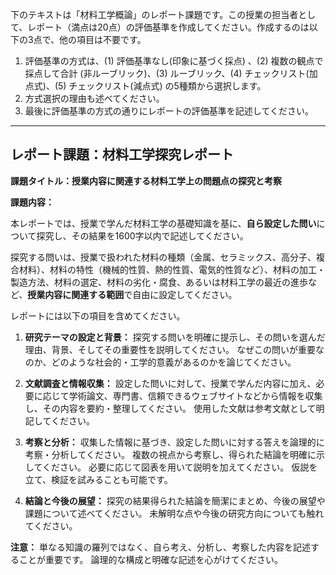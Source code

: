 下のテキストは「材料工学概論」のレポート課題です。この授業の担当者として、レポート（満点は20点）の評価基準を作成してください。作成するのは以下の3点で、他の項目は不要です。

1. 評価基準の方式は、(1) 評価基準なし(印象に基づく採点) 、(2) 複数の観点で採点して合計  (非ルーブリック)、(3) ルーブリック、(4) チェックリスト(加点式)、(5) チェックリスト(減点式) の5種類から選択します。
2. 方式選択の理由も述べてください。
3. 最後に評価基準の方式の通りにレポートの評価基準を記述してください。

---------------------------------------
## レポート課題：材料工学探究レポート

**課題タイトル：授業内容に関連する材料工学上の問題点の探究と考察**

**課題内容：**

本レポートでは、授業で学んだ材料工学の基礎知識を基に、**自ら設定した問い**について探究し、その結果を1600字以内で記述してください。

探究する問いは、授業で扱われた材料の種類（金属、セラミックス、高分子、複合材料）、材料の特性（機械的性質、熱的性質、電気的性質など）、材料の加工・製造方法、材料の選定、材料の劣化・腐食、あるいは材料工学の最近の進歩など、**授業内容に関連する範囲**で自由に設定してください。

レポートには以下の項目を含めてください。

1. **研究テーマの設定と背景：**  探究する問いを明確に提示し、その問いを選んだ理由、背景、そしてその重要性を説明してください。  なぜこの問いが重要なのか、どのような社会的・工学的意義があるのかを論じてください。

2. **文献調査と情報収集：**  設定した問いに対して、授業で学んだ内容に加え、必要に応じて学術論文、専門書、信頼できるウェブサイトなどから情報を収集し、その内容を要約・整理してください。  使用した文献は参考文献として明記してください。

3. **考察と分析：**  収集した情報に基づき、設定した問いに対する答えを論理的に考察・分析してください。  複数の視点から考察し、得られた結論を明確に示してください。  必要に応じて図表を用いて説明を加えてください。  仮説を立て、検証を試みることも可能です。

4. **結論と今後の展望：**  探究の結果得られた結論を簡潔にまとめ、今後の展望や課題について述べてください。  未解明な点や今後の研究方向についても触れてください。


**注意：**  単なる知識の羅列ではなく、自ら考え、分析し、考察した内容を記述することが重要です。  論理的な構成と明確な記述を心がけてください。

